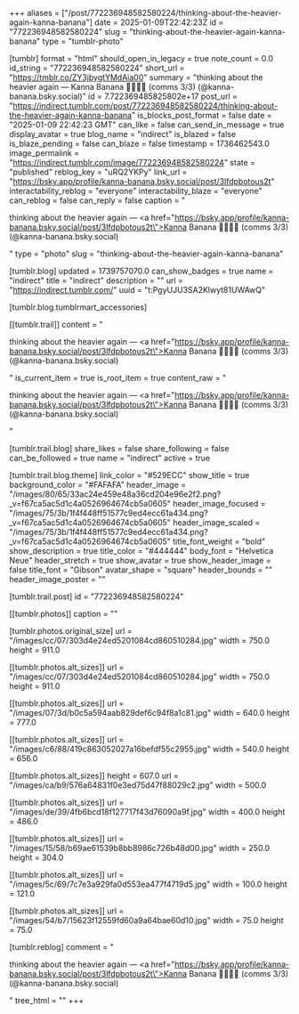+++
aliases = ["/post/772236948582580224/thinking-about-the-heavier-again-kanna-banana"]
date = 2025-01-09T22:42:23Z
id = "772236948582580224"
slug = "thinking-about-the-heavier-again-kanna-banana"
type = "tumblr-photo"

[tumblr]
format = "html"
should_open_in_legacy = true
note_count = 0.0
id_string = "772236948582580224"
short_url = "https://tmblr.co/ZY3jbygtYMdAia00"
summary = "thinking about the heavier again — Kanna Banana 🏳️‍⚧️🇧🇷 (comms 3/3) (@kanna-banana.bsky.social)"
id = 7.722369485825802e+17
post_url = "https://indirect.tumblr.com/post/772236948582580224/thinking-about-the-heavier-again-kanna-banana"
is_blocks_post_format = false
date = "2025-01-09 22:42:23 GMT"
can_like = false
can_send_in_message = true
display_avatar = true
blog_name = "indirect"
is_blazed = false
is_blaze_pending = false
can_blaze = false
timestamp = 1736462543.0
image_permalink = "https://indirect.tumblr.com/image/772236948582580224"
state = "published"
reblog_key = "uRQ2YKPy"
link_url = "https://bsky.app/profile/kanna-banana.bsky.social/post/3lfdpbotous2t"
interactability_reblog = "everyone"
interactability_blaze = "everyone"
can_reblog = false
can_reply = false
caption = "<p>thinking about the heavier again — <a href=\"https://bsky.app/profile/kanna-banana.bsky.social/post/3lfdpbotous2t\">Kanna Banana 🏳️‍⚧️🇧🇷 (comms 3/3) (@kanna-banana.bsky.social)</a></p>"
type = "photo"
slug = "thinking-about-the-heavier-again-kanna-banana"

[tumblr.blog]
updated = 1739757070.0
can_show_badges = true
name = "indirect"
title = "indirect"
description = ""
url = "https://indirect.tumblr.com/"
uuid = "t:PgyUJU3SA2Klwyt81UWAwQ"

[tumblr.blog.tumblrmart_accessories]

[[tumblr.trail]]
content = "<p>thinking about the heavier again &mdash; <a href=\"https://bsky.app/profile/kanna-banana.bsky.social/post/3lfdpbotous2t\">Kanna Banana &#127987;&#65039;&zwj;&#9895;&#65039;&#127463;&#127479; (comms 3/3) (@kanna-banana.bsky.social)</a></p>"
is_current_item = true
is_root_item = true
content_raw = "<p>thinking about the heavier again — <a href=\"https://bsky.app/profile/kanna-banana.bsky.social/post/3lfdpbotous2t\">Kanna Banana 🏳️‍⚧️🇧🇷 (comms 3/3) (@kanna-banana.bsky.social)</a></p>"

[tumblr.trail.blog]
share_likes = false
share_following = false
can_be_followed = true
name = "indirect"
active = true

[tumblr.trail.blog.theme]
link_color = "#529ECC"
show_title = true
background_color = "#FAFAFA"
header_image = "/images/80/65/33ac24e459e48a36cd204e96e2f2.png?_v=f67ca5ac5d1c4a0526964674cb5a0605"
header_image_focused = "/images/75/3b/1f4f448ff51577c9ed4ecc61a434.png?_v=f67ca5ac5d1c4a0526964674cb5a0605"
header_image_scaled = "/images/75/3b/1f4f448ff51577c9ed4ecc61a434.png?_v=f67ca5ac5d1c4a0526964674cb5a0605"
title_font_weight = "bold"
show_description = true
title_color = "#444444"
body_font = "Helvetica Neue"
header_stretch = true
show_avatar = true
show_header_image = false
title_font = "Gibson"
avatar_shape = "square"
header_bounds = ""
header_image_poster = ""

[tumblr.trail.post]
id = "772236948582580224"

[[tumblr.photos]]
caption = ""

[tumblr.photos.original_size]
url = "/images/cc/07/303d4e24ed5201084cd860510284.jpg"
width = 750.0
height = 911.0

[[tumblr.photos.alt_sizes]]
url = "/images/cc/07/303d4e24ed5201084cd860510284.jpg"
width = 750.0
height = 911.0

[[tumblr.photos.alt_sizes]]
url = "/images/07/3d/b0c5a594aab829def6c94f8a1c81.jpg"
width = 640.0
height = 777.0

[[tumblr.photos.alt_sizes]]
url = "/images/c6/88/419c863052027a16befdf55c2955.jpg"
width = 540.0
height = 656.0

[[tumblr.photos.alt_sizes]]
height = 607.0
url = "/images/ca/b9/576a64831f0e3ed75d47f88029c2.jpg"
width = 500.0

[[tumblr.photos.alt_sizes]]
url = "/images/de/39/4fb6bcd18f127717f43d76090a9f.jpg"
width = 400.0
height = 486.0

[[tumblr.photos.alt_sizes]]
url = "/images/15/58/b69ae61539b8bb8986c726b48d00.jpg"
width = 250.0
height = 304.0

[[tumblr.photos.alt_sizes]]
url = "/images/5c/69/7c7e3a929fa0d553ea477f4719d5.jpg"
width = 100.0
height = 121.0

[[tumblr.photos.alt_sizes]]
url = "/images/54/b7/15623f12559fd60a9a64bae60d10.jpg"
width = 75.0
height = 75.0

[tumblr.reblog]
comment = "<p>thinking about the heavier again — <a href=\"https://bsky.app/profile/kanna-banana.bsky.social/post/3lfdpbotous2t\">Kanna Banana 🏳️‍⚧️🇧🇷 (comms 3/3) (@kanna-banana.bsky.social)</a></p>"
tree_html = ""
+++
